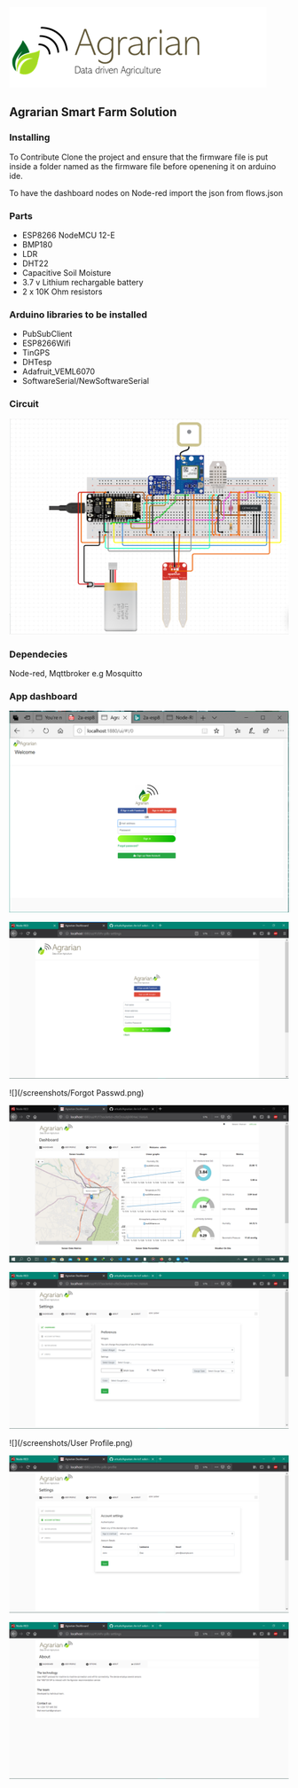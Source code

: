 ![](/screenshots/Agrarian-Logo-1.png)

## Agrarian Smart Farm Solution

### Installing

To Contribute Clone the project and ensure that the firmware file is put inside a folder named as the firmware file before openening it on arduino ide.

To have the dashboard nodes on Node-red import the json from flows.json

### Parts

 * ESP8266 NodeMCU 12-E
 * BMP180
 * LDR
 * DHT22
 * Capacitive Soil Moisture
 * 3.7 v Lithium rechargable battery
 * 2 x 10K Ohm resistors

### Arduino libraries to be installed
 
 * PubSubClient
 * ESP8266Wifi
 * TinGPS
 * DHTesp
 * Adafruit_VEML6070
 * SoftwareSerial/NewSoftwareSerial

### Circuit
 
![](/screenshots/Circuit.png)

### Dependecies

Node-red, Mqttbroker e.g Mosquitto

### App dashboard

![](/screenshots/Welcome.png)

![](/screenshots/Register.png)

![](/screenshots/Forgot Passwd.png)  

![](/screenshots/Dashboard-1.png)

![](/screenshots/Options-1.png)

![](/screenshots/User Profile.png)

![](/screenshots/Options-2.png)

![](/screenshots/About.png)
